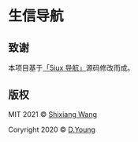 # 生信导航

## 致谢

本项目基于[「5iux 导航」](https://github.com/5iux/5iux.github.io)源码修改而成。

## 版权

MIT 2021 © [Shixiang Wang](https://github.com/ShixiangWang)

Coryright 2020 © [D.Young](https://github.com/5iux)

